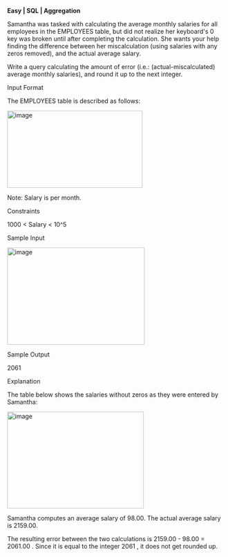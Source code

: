 **Easy | SQL | Aggregation**

Samantha was tasked with calculating the average monthly salaries for all employees in the EMPLOYEES table, but did not realize her keyboard's 0 key was broken until after completing the calculation. She wants your help finding the difference between her miscalculation (using salaries with any zeros removed), and the actual average salary.

Write a query calculating the amount of error (i.e.: (actual-miscalculated) average monthly salaries), and round it up to the next integer.

Input Format

The EMPLOYEES table is described as follows:

<img width="313" height="179" alt="image" src="https://github.com/user-attachments/assets/286eb69b-4b6d-447c-9b53-58309132a23a" />


Note: Salary is per month.

Constraints

1000 < Salary < 10^5

Sample Input

<img width="318" height="225" alt="image" src="https://github.com/user-attachments/assets/7b673e22-e636-485c-a8a6-3680a7336010" />

Sample Output

2061

Explanation

The table below shows the salaries without zeros as they were entered by Samantha:

<img width="316" height="224" alt="image" src="https://github.com/user-attachments/assets/84b344ff-f49e-46e0-9ceb-72b738fb697b" />

Samantha computes an average salary of 98.00. The actual average salary is 2159.00.

The resulting error between the two calculations is 2159.00 - 98.00 = 2061.00 . Since it is equal to the integer 2061 , it does not get rounded up.
